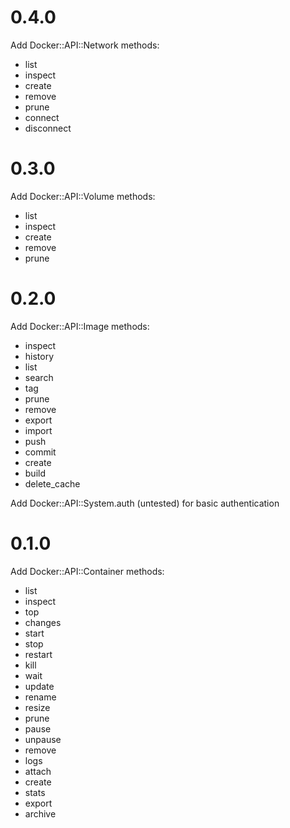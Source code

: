 # 0.4.0

Add Docker::API::Network methods:
* list
* inspect
* create
* remove
* prune
* connect
* disconnect

# 0.3.0

Add Docker::API::Volume methods:
* list
* inspect
* create
* remove
* prune


# 0.2.0

Add Docker::API::Image methods:
* inspect
* history
* list
* search
* tag
* prune
* remove
* export
* import
* push
* commit
* create
* build
* delete_cache

Add Docker::API::System.auth (untested) for basic authentication

# 0.1.0

Add Docker::API::Container methods:
* list
* inspect
* top
* changes
* start
* stop
* restart
* kill
* wait
* update
* rename
* resize
* prune
* pause
* unpause
* remove
* logs
* attach
* create
* stats
* export
* archive